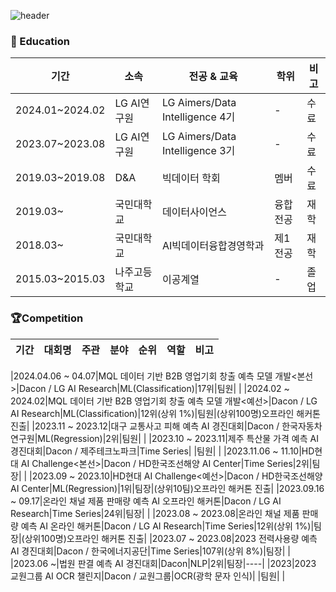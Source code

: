 ![header](https://capsule-render.vercel.app/api?type=venom&color=gradient&height=150&section=header&text=Welcome%20to-nl-Machine%20Choi's%20Github&fontColor=000000&fontSize=40&animation=scaleIn)

### 📝 Education

|기간|소속|전공 & 교육|학위|비고|
|----|---|-----------|---|----|
|2024.01~2024.02|LG AI연구원|LG Aimers/Data Intelligence 4기|-|수료|
|2023.07~2023.08|LG AI연구원|LG Aimers/Data Intelligence 3기|-|수료|
|2019.03~2019.08|D&A|빅데이터 학회|멤버|수료|
|2019.03~|국민대학교|데이터사이언스|융합전공|재학|
|2018.03~|국민대학교|AI빅데이터융합경영학과|제1전공|재학|
|2015.03~2015.03|나주고등학교|이공계열|-|졸업|
### 🏆Competition
|기간|대회명|주관|분야|순위|역할|비고|
|----|----|----|----|----|----|----|

|2024.04.06 ~ 04.07|MQL 데이터 기반 B2B 영업기회 창출 예측 모델 개발<본선>|Dacon / LG AI Research|ML(Classification)|17위|팀원| |
|2024.02 ~ 2024.02|MQL 데이터 기반 B2B 영업기회 창출 예측 모델 개발<예선>|Dacon / LG AI Research|ML(Classification)|12위(상위 1%)|팀원|(상위100명)오프라인 해커톤 진출|
|2023.11 ~ 2023.12|대구 교통사고 피해 예측 AI 경진대회|Dacon / 한국자동차연구원|ML(Regression)|2위|팀원| |
|2023.10 ~ 2023.11|제주 특산물 가격 예측 AI 경진대회|Dacon / 제주테크노파크|Time Series| |팀원| |
|2023.11.06 ~ 11.10|HD현대 AI Challenge<본선>|Dacon / HD한국조선해양 AI Center|Time Series|2위|팀장| |
|2023.09 ~ 2023.10|HD현대 AI Challenge<예선>|Dacon / HD한국조선해양 AI Center|ML(Regression)|1위|팀장|(상위10팀)오프라인 해커톤 진출|
|2023.09.16 ~ 09.17|온라인 채널 제품 판매량 예측 AI 오프라인 해커톤|Dacon / LG AI Research|Time Series|24위|팀장| |
|2023.08 ~ 2023.08|온라인 채널 제품 판매량 예측 AI 온라인 해커톤|Dacon / LG AI Research|Time Series|12위(상위 1%)|팀장|(상위100명)오프라인 해커톤 진출|
|2023.07 ~ 2023.08|2023 전력사용량 예측 AI 경진대회|Dacon / 한국에너지공단|Time Series|107위(상위 8%)|팀장| |
|2023.06 ~|법원 판결 예측 AI 경진대회|Dacon|NLP|2위|팀장|----|
|2023|2023 교원그룹 AI OCR 챌린지|Dacon / 교원그룹|OCR(광학 문자 인식)| |팀원| |

<!--
**JunYong-Choi/JunYong-Choi** is a ✨ _special_ ✨ repository because its `README.md` (this file) appears on your GitHub profile.

Here are some ideas to get you started:

- 🔭 I’m currently working on ...
- 🌱 I’m currently learning ...
- 👯 I’m looking to collaborate on ...
- 🤔 I’m looking for help with ...
- 💬 Ask me about ...
- 📫 How to reach me: ...
- 😄 Pronouns: ...
- ⚡ Fun fact: ...
-->
